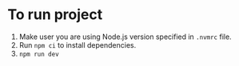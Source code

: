 # To run project

1. Make user you are using Node.js version specified in `.nvmrc` file.
1. Run `npm ci` to install dependencies.
1. `npm run dev`
